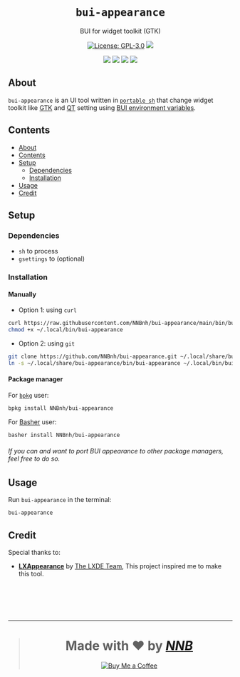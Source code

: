 <h1 align="center"><code>bui-appearance</code></h1>
<p align="center">BUI for widget toolkit (GTK)</p>
<p align="center"><a href="https://github.com/NNBnh/bui-appearance/blob/main/LICENSE"><img src="https://img.shields.io/github/license/NNBnh/bui-appearance?labelColor=073551&color=4EAA25&style=for-the-badge" alt="License: GPL-3.0"></a> <img src="https://img.shields.io/github/last-commit/NNBnh/bui-appearance?labelColor=073551&color=4EAA25&style=for-the-badge"></p>
<p align="center"><a href="https://github.com/NNBnh/bui-appearance/watchers"><img src="https://img.shields.io/github/watchers/NNBnh/bui-appearance?labelColor=073551&color=4EAA25&style=flat-square"></a> <a href="https://github.com/NNBnh/bui-appearance/stargazers"><img src="https://img.shields.io/github/stars/NNBnh/bui-appearance?labelColor=073551&color=4EAA25&style=flat-square"></a> <a href="https://github.com/NNBnh/bui-appearance/network/members"><img src="https://img.shields.io/github/forks/NNBnh/bui-appearance?labelColor=073551&color=4EAA25&style=flat-square"></a> <a href="https://github.com/NNBnh/bui-appearance/issues"><img src="https://img.shields.io/github/issues/NNBnh/bui-appearance?labelColor=073551&color=4EAA25&style=flat-square"></a></p>

## About
`bui-appearance` is an UI tool written in [`portable sh`](https://github.com/dylanaraps/pure-sh-bible) that change widget toolkit like [GTK](https://gtk.org) and [QT](https://www.qt.io) setting using [BUI environment variables](https://github.com/NNBnh/dots/wiki/bui).

## Contents
- [About](#about)
- [Contents](#contents)
- [Setup](#setup)
  - [Dependencies](#dependencies)
  - [Installation](#installation)
- [Usage](#usage)
- [Credit](#credit)

## Setup
### Dependencies
- `sh` to process
- `gsettings` to (optional)

### Installation
#### Manually
- Option 1: using `curl`

```sh
curl https://raw.githubusercontent.com/NNBnh/bui-appearance/main/bin/bui-appearance > ~/.local/bin/bui-appearance
chmod +x ~/.local/bin/bui-appearance
```

- Option 2: using `git`

```sh
git clone https://github.com/NNBnh/bui-appearance.git ~/.local/share/bui-appearance
ln -s ~/.local/share/bui-appearance/bin/bui-appearance ~/.local/bin/bui-appearance
```

#### Package manager
For [`bpkg`](https://github.com/bpkg/bpkg) user:

```sh
bpkg install NNBnh/bui-appearance
```

For [Basher](https://github.com/bpkg/bpkg) user:

```sh
basher install NNBnh/bui-appearance
```

###### If you can and want to port BUI appearance to other package managers, feel free to do so.

## Usage
Run `bui-appearance` in the terminal:

```sh
bui-appearance
```

## Credit
Special thanks to:
- [**LXAppearance**](https://wiki.lxde.org/en/LXAppearance) by [The LXDE Team](https://www.lxde.org), This project inspired me to make this tool.

<br><br><br><br>

---

> <h1 align="center">Made with ❤️ by <a href="https://github.com/NNBnh"><i>NNB</i></a></h1>
>
> <p align="center"><a href="https://www.buymeacoffee.com/nnbnh"><img src="https://img.shields.io/badge/buy_me_a_coffee%20-%23F7CA88.svg?logo=buy-me-a-coffee&logoColor=333333&style=for-the-badge" alt="Buy Me a Coffee"></p>
